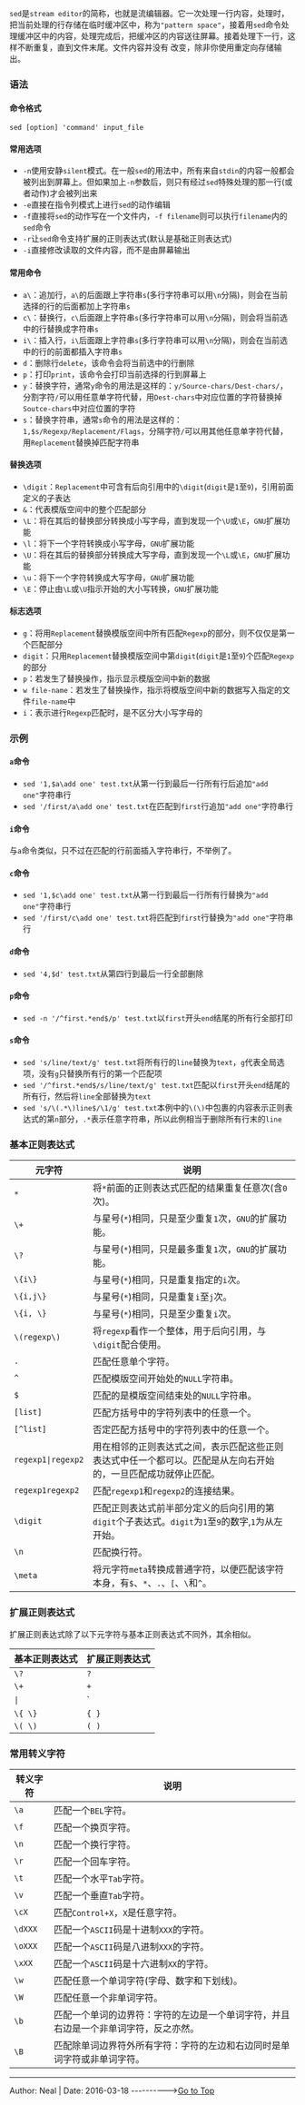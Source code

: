 
`sed`是`stream editor`的简称，也就是流编辑器。它一次处理一行内容，处理时，把当前处理的行存储在临时缓冲区中，称为`"pattern space"`，接着用`sed`命令处理缓冲区中的内容，处理完成后，把缓冲区的内容送往屏幕。接着处理下一行，这样不断重复，直到文件末尾。文件内容并没有 改变，除非你使用重定向存储输出。

### 语法

#### 命令格式

`sed [option] 'command' input_file`


#### 常用选项

- `-n`使用安静`silent`模式。在一般`sed`的用法中，所有来自`stdin`的内容一般都会被列出到屏幕上。但如果加上`-n`参数后，则只有经过`sed`特殊处理的那一行(或者动作)才会被列出来
- `-e`直接在指令列模式上进行`sed`的动作编辑
- `-f`直接将`sed`的动作写在一个文件内，`-f filename`则可以执行`filename`内的`sed`命令
- `-r`让`sed`命令支持扩展的正则表达式(默认是基础正则表达式)
- `-i`直接修改读取的文件内容，而不是由屏幕输出

#### 常用命令

- `a\`：追加行，`a\`的后面跟上字符串`s`(多行字符串可以用`\n`分隔)，则会在当前选择的行的后面都加上字符串`s`
- `c\`：替换行，`c\`后面跟上字符串`s`(多行字符串可以用`\n`分隔)，则会将当前选中的行替换成字符串`s`
- `i\`：插入行，`i\`后面跟上字符串`s`(多行字符串可以用`\n`分隔)，则会在当前选中的行的前面都插入字符串`s`
- `d`：删除行`delete`，该命令会将当前选中的行删除
- `p`：打印`print`，该命令会打印当前选择的行到屏幕上
- `y`：替换字符，通常`y`命令的用法是这样的：`y/Source-chars/Dest-chars/`，分割字符`/`可以用任意单字符代替，用`Dest-chars`中对应位置的字符替换掉`Soutce-chars`中对应位置的字符
- `s`：替换字符串，通常`s`命令的用法是这样的：`1,$s/Regexp/Replacement/Flags`，分隔字符`/`可以用其他任意单字符代替，用`Replacement`替换掉匹配字符串

#### 替换选项

- `\digit`：`Replacement`中可含有后向引用中的`\digit`(`digit`是`1`至`9`)，引用前面定义的子表达
- `&`：代表模版空间中的整个匹配部分
- `\L`：将在其后的替换部分转换成小写字母，直到发现一个`\U`或`\E`，`GNU`扩展功能
- `\l`：将下一个字符转换成小写字母，`GNU`扩展功能
- `\U`：将在其后的替换部分转换成大写字母，直到发现一个`\L`或`\E`，`GNU`扩展功能
- `\u`：将下一个字符转换成大写字母，`GNU`扩展功能
- `\E`：停止由`\L`或`\U`指示开始的大小写转换，`GNU`扩展功能

#### 标志选项

- `g`：将用`Replacement`替换模版空间中所有匹配`Regexp`的部分，则不仅仅是第一个匹配部分
- `digit`：只用`Replacement`替换模版空间中第`digit`(`digit`是`1`至`9`)个匹配`Regexp`的部分
- `p`：若发生了替换操作，指示显示模版空间中新的数据
- `w file-name`：若发生了替换操作，指示将模版空间中新的数据写入指定的文件`file-name`中
- `i`：表示进行`Regexp`匹配时，是不区分大小写字母的

### 示例
#### `a`命令
- `sed '1,$a\add one' test.txt`从第一行到最后一行所有行后追加`"add one"`字符串行
- `sed '/first/a\add one' test.txt`在匹配到`first`行追加`"add one"`字符串行

#### `i`命令
与`a`命令类似，只不过在匹配的行前面插入字符串行，不举例了。

#### `c`命令
- `sed '1,$c\add one' test.txt`从第一行到最后一行所有行替换为`"add one"`字符串行
- `sed '/first/c\add one' test.txt`将匹配到`first`行替换为`"add one"`字符串行

#### `d`命令
- `sed '4,$d' test.txt`从第四行到最后一行全部删除

#### `p`命令
- `sed -n '/^first.*end$/p' test.txt`以`first`开头`end`结尾的所有行全部打印

#### `s`命令
- `sed 's/line/text/g' test.txt`将所有行的`line`替换为`text`，`g`代表全局选项，没有`g`只替换所有行的第一个匹配项
- `sed '/^first.*end$/s/line/text/g' test.txt`匹配以`first`开头`end`结尾的所有行，然后将`line`全部替换为`text`
- `sed 's/\(.*\)line$/\1/g' test.txt`本例中的`\(\)`中包裹的内容表示正则表达式的第`n`部分，`.*`表示任意字符串，所以此例相当于删除所有行末的`line`

### 基本正则表达式

| 元字符 | 说明 |
| ---|--- |
| `*` | 将`*`前面的正则表达式匹配的结果重复任意次(含`0`次)。 |
| `\+` | 与星号(`*`)相同，只是至少重复`1`次，`GNU`的扩展功能。 |
| `\?` | 与星号(`*`)相同，只是最多重复`1`次，`GNU`的扩展功能。 |
| `\{i\}` | 与星号(`*`)相同，只是重复指定的`i`次。 |
| `\{i,j\}` | 与星号(`*`)相同，只是重复`i`至`j`次。 |
| `\{i, \}` | 与星号(`*`)相同，只是至少重复`i`次。 |
| `\(regexp\)` | 将`regexp`看作一个整体，用于后向引用，与`\digit`配合使用。 |
| `.` | 匹配任意单个字符。 |
| `^` | 匹配模版空间开始处的`NULL`字符串。 |
| `$` | 匹配的是模版空间结束处的`NULL`字符串。 |
| `[list]` | 匹配方括号中的字符列表中的任意一个。 |
| `[^list]` | 否定匹配方括号中的字符列表中的任意一个。 |
| `regexp1\|regexp2` | 用在相邻的正则表达式之间，表示匹配这些正则表达式中任一个都可以。匹配是从左向右开始的，一旦匹配成功就停止匹配。 |
| `regexp1regexp2` | 匹配`regexp1`和`regexp2`的连接结果。 |
| `\digit` | 匹配正则表达式前半部分定义的后向引用的第`digit`个子表达式。`digit`为`1`至`9`的数字,`1`为从左开始。 |
| `\n` | 匹配换行符。 |
| `\meta` | 将元字符`meta`转换成普通字符，以便匹配该字符本身，有`$`、`*`、`.`、`[`、`\`和`^`。 |

### 扩展正则表达式

扩展正则表达式除了以下元字符与基本正则表达式不同外，其余相似。

| 基本正则表达式 | 扩展正则表达式 |
| ---|--- |
| `\?` | `?` |
| `\+` | `+` |
| `\|` | `|` |
| `\{ \}` | `{ }` |
| `\( \)` | `( )` |

### 常用转义字符

| 转义字符 | 说明 |
| ---|--- |
| `\a` | 匹配一个`BEL`字符。 |
| `\f` | 匹配一个换页字符。 |
| `\n` | 匹配一个换行字符。 |
| `\r` | 匹配一个回车字符。 |
| `\t` | 匹配一个水平`Tab`字符。 |
| `\v` | 匹配一个垂直`Tab`字符。 |
| `\cX` | 匹配`Control+X`，`X`是任意字符。 |
| `\dXXX` | 匹配一个`ASCII`码是十进制`XXX`的字符。 |
| `\oXXX` | 匹配一个`ASCII`码是八进制`XXX`的字符。 |
| `\xXX` | 匹配一个`ASCII`码是十六进制`XX`的字符。 |
| `\w` | 匹配任意一个单词字符(字母、数字和下划线)。 |
| `\W` | 匹配任意一个非单词字符。 |
| `\b` | 匹配一个单词的边界符：字符的左边是一个单词字符，并且右边是一个非单词字符，反之亦然。 |
| `\B` | 匹配除单词边界符外所有字符：字符的左边和右边同时是单词字符或非单词字符。 |





---

Author: Neal | Date: 2016-03-18 ---------->[Go to Top](https://qianngchn.github.io/wiki/4.html#)